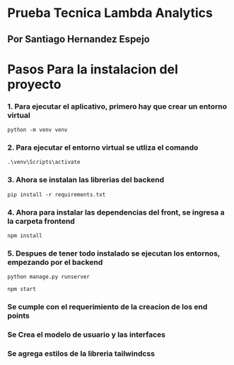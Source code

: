 # Prueba Tecnica Lambda Analytics
## Por Santiago Hernandez Espejo

# Pasos Para la instalacion del proyecto

### 1. Para ejecutar el aplicativo, primero hay que crear un entorno virtual
```
python -m venv venv
```
### 2. Para ejecutar el entorno virtual se utliza el comando
```
.\venv\Scripts\activate
```
### 3. Ahora se instalan las librerias del backend
```
pip install -r requirements.txt
```
### 4. Ahora para instalar las dependencias del front, se ingresa a la carpeta frontend
```
npm install
```
### 5. Despues de tener todo instalado se ejecutan los entornos, empezando por el backend

```
python manage.py runserver
```

```
npm start
```


### Se cumple con el requerimiento de la creacion de los end points
### Se Crea el modelo de usuario y las interfaces
### Se agrega estilos de la libreria tailwindcss